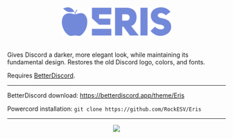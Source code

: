 # <p align="center"><img src="./assets/logo/eris-logo-blurple.svg" width="50%" height="50%"></p>

Gives Discord a darker, more elegant look, while maintaining its fundamental design. Restores the old Discord logo, colors, and fonts.

Requires [BetterDiscord](https://betterdiscord.app/).

- - -
BetterDiscord download: https://betterdiscord.app/theme/Eris

Powercord installation: `git clone https://github.com/RockESV/Eris`
- - -
<p align="center"><img src="https://i.imgur.com/aN6XufW.png"></p>
